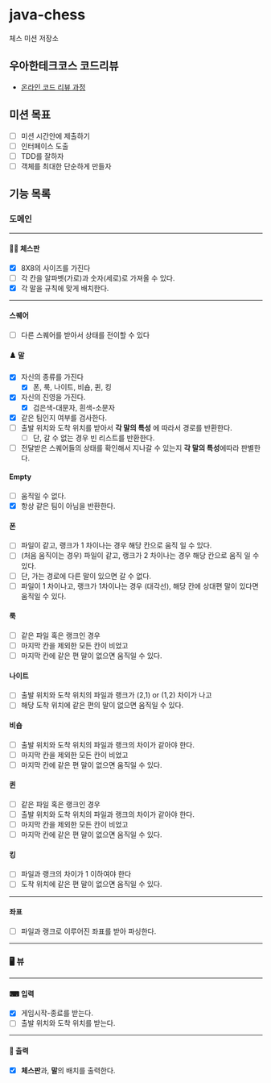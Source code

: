 # java-chess

체스 미션 저장소

## 우아한테크코스 코드리뷰

- [온라인 코드 리뷰 과정](https://github.com/woowacourse/woowacourse-docs/blob/master/maincourse/README.md)

## 미션 목표

- [ ] 미션 시간안에 제출하기
- [ ] 인터페이스 도출
- [ ] TDD를 잘하자
- [ ] 객체를 최대한 단순하게 만들자

## 기능 목록

### 도메인

---

#### 🏄‍♀️ 체스판

-[x] 8X8의 사이즈를 가진다
-[ ] 각 칸을 알파벳(가로)과 숫자(세로)로 가져올 수 있다.
-[x] 각 말을 규칙에 맞게 배치한다.

---

#### 스퀘어

-[ ] 다른 스퀘어를 받아서 상태를 전이할 수 있다

#### ♟️ 말

-[x] 자신의 종류를 가진다
    -[x] 폰, 룩, 나이트, 비숍, 퀸, 킹
-[x] 자신의 진영을 가진다.
    -[x] 검은색-대문자, 흰색-소문자
- [x] 같은 팀인지 여부를 검사한다.
- [ ] 출발 위치와 도착 위치를 받아서 **각 말의 특성** 에 따라서 경로를 반환한다.
    - [ ] 단, 갈 수 없는 경우 빈 리스트를 반환한다.
- [ ] 전달받은 스퀘어들의 상태를 확인해서 지나갈 수 있는지 **각 말의 특성**에따라 판별한다.

#### Empty

- [ ] 움직일 수 없다.
- [x] 항상 같은 팀이 아님을 반환한다.

#### ️폰

- [ ] 파일이 같고, 랭크가 1 차이나는 경우 해당 칸으로 움직 일 수 있다.
- [ ] (처음 움직이는 경우) 파일이 같고, 랭크가 2 차이나는 경우 해당 칸으로 움직 일 수 있다.
- [ ] 단, 가는 경로에 다른 말이 있으면 갈 수 없다.
- [ ] 파일이 1 차이나고, 랭크가 1차이나는 경우 (대각선), 해당 칸에 상대편 말이 있다면 움직일 수 있다.

#### 룩

- [ ] 같은 파일 혹은 랭크인 경우
- [ ] 마지막 칸을 제외한 모든 칸이 비었고
- [ ] 마지막 칸에 같은 편 말이 없으면 움직일 수 있다.

#### 나이트

- [ ] 출발 위치와 도착 위치의 파일과 랭크가 (2,1) or (1,2) 차이가 나고
- [ ] 해당 도착 위치에 같은 편의 말이 없으면 움직일 수 있다.

#### 비숍

- [ ] 출발 위치와 도착 위치의 파일과 랭크의 차이가 같아야 한다.
- [ ] 마지막 칸을 제외한 모든 칸이 비었고
- [ ] 마지막 칸에 같은 편 말이 없으면 움직일 수 있다.

#### 퀸

- [ ] 같은 파일 혹은 랭크인 경우
- [ ] 출발 위치와 도착 위치의 파일과 랭크의 차이가 같아야 한다.
- [ ] 마지막 칸을 제외한 모든 칸이 비었고
- [ ] 마지막 칸에 같은 편 말이 없으면 움직일 수 있다.

#### 킹

- [ ] 파일과 랭크의 차이가 1 이하여야 한다
- [ ] 도착 위치에 같은 편 말이 없으면 움직일 수 있다.

---

#### 좌표

- [ ] 파일과 랭크로 이루어진 좌표를 받아 파싱한다.

---

### 🖥 뷰

---

#### ⌨ 입력

-[x] 게임시작-종료를 받는다.
- [ ] 출발 위치와 도착 위치를 받는다.

---

#### 👀️ 출력

-[x] **체스판**과, **말**의 배치를 출력한다.
